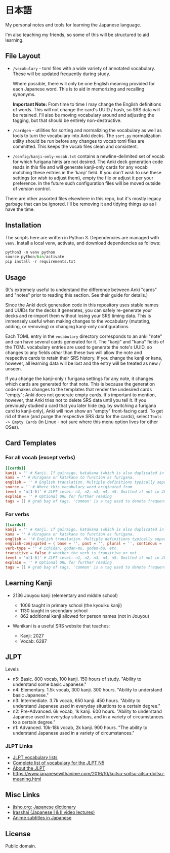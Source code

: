 日本語
======
My personal notes and tools for learning the Japanese language.

I'm also teaching my friends, so some of this will be structured to aid learning.

File Layout
-----------
- `/vocabulary` - toml files with a wide variety of annotated vocabulary. These
  will be updated frequently during study.

  Where possible, there will only be one English meaning provided for each
  Japanese word. This is to aid in memorizing and recalling synonyms.

  **Important Note:** From time to time I may change the English definitions of
  words. This will not change the card's UUID / hash, so SRS data will be retained.
  I'll also be moving vocabulary around and adjusting the tagging, but that should
  be entirely non-destructive.

- `/cardgen` - utilities for sorting and normalizing the vocabulary as well as
  tools to turn the vocabulary into Anki decks. The `sort.py` normalization utility
  should be run before any changes to vocab toml files are committed. This keeps the
  vocab files clean and consistent.

- `/config/kanji-only-vocab.txt` contains a newline-delimited set of vocab for which
  furigana hints are not desired. The Anki deck generation code reads in this file and
  will generate kanji-only cards for any vocab matching these entries in the 'kanji'
  field. If you don't wish to use these settings (or wish to adjust them), empty the
  file or adjust it per your preference. In the future such configuration files will be
  moved outside of version control.

There are other assorted files elsewhere in this repo, but it's mostly legacy garbage
that can be ignored. I'll be removing it and tidying things up as I have the time.

Installation
------------
The scripts here are written in Python 3. Dependencies are managed with `venv`.
Install a local venv, activate, and download dependencies as follows:

```python
python3 -m venv python
source python/bin/activate
pip install -r requirements.txt
```

Usage
-----
(It's extremely useful to understand the difference between Anki "cards" and "notes"
prior to reading this section. See their guide for details.)

Since the Anki deck generation code in this repository uses stable names and UUIDs for
the decks it generates, you can safely re-generate your decks and re-import them without
losing your SRS timing data. This is immensely useful when making changes to the
vocabulary (mutating, adding, or removing) or changing kanji-only configurations.

Each TOML entry in the `vocabulary` directory corresponds to an anki "note" and can have
several cards generated for it. The "kanji" and "kana" fields of the TOML vocabulary
entries are used to generate the note's UUID, so changes to any fields _other_ than these
two will allow the note and respective cards to retain their SRS history. If you change
the kanji or kana, however, all learning data will be lost and the entry will be treated
as new / unseen.

If you change the kanji-only / furigana settings for any note, it changes which cards are
generated for that note. This is because the generation code makes changes to the templates
that render the undesired cards "empty"; Anki does not generate empty cards. It's important
to mention, however, that Anki tries not to delete SRS data until you tell it. If you
previously studied a card that you later hide (eg. by switching a furigana card to
kanji-only), Anki will now show an "empty" front-facing card. To get rid of these (and
purge the respective SRS data for the cards), select `Tools -> Empty Cards` (in Linux - not
sure where this menu option lives for other OSes).

Card Templates
--------------

### For all vocab (except verbs)

```toml
[[cards]]
kanji = '' # Kanji. If gairaigo, katakana (which is also duplicated in kana for now).
kana = '' # Hiragana or katakana to function as furigana.
english = '' # English translation. Multiple definitions typically separated with ';'
source = '' # Where this vocabulary word originated from
level = 'n[1-5]' # JLPT level: n1, n2, n3, n4, n5. Omitted if not in JLPT.
explain = '' # Optional URL for further reading
tags = [] # grab bag of tags. 'common' is a tag used to denote frequent useage words
```

### For verbs

```toml
[[cards]]
kanji = '' # Kanji. If gairaigo, katakana (which is also duplicated in kana for now).
kana = '' # Hiragana or katakana to function as furigana.
english = ''# English translation. Multiple definitions typically separated with ';'. If transitive, there is a '~' present.
english-conjugated = { base = '', past = '', plural = '', continous = '' } # Conjugations
verb-type = '' # ichidan, godan-mu, godan-bu, etc.
transitive = false # whether the verb is transitive or not
level = 'n[1-5]' # JLPT level: n1, n2, n3, n4, n5. Omitted if not in JLPT.
explain = '' # Optional URL for further reading
tags = [] # grab bag of tags. 'common' is a tag used to denote frequent useage words
```

Learning Kanji
--------------
- 2136 Jouyou kanji (elementary and middle school)
  - 1006 taught in primary school (the kyouiku kanji)
  - 1130 taught in secondary school
  - 862 additional kanji allowed for person names (not in Jouyou)

- Wanikani is a useful SRS website that teaches:
  - Kanji: 2027
  - Vocab: 6287

JLPT
----

Levels

- n5: Basic. 800 vocab, 100 kanji. 150 hours of study.
  "Ability to understand some basic Japanese."
- n4: Elementary. 1.5k vocab, 300 kanji. 300 hours.
  "Ability to understand basic Japanese."
- n3: Intermediate. 3.7k vocab, 650 kanji. 450 hours.
  "Ability to understand Japanese used in everyday situations to a certain degree."
- n2: Pre-Advanced. 6k vocab, 1k kanji. 600 hours.
  "Ability to understand Japanese used in everyday situations, and in a variety of
  circumstances to a certain degree."
- n1: Advanced. 10k-18k vocab, 2k kanji. 900 hours.
  "The ability to understand Japanese used in a variety of circumstances."

### JLPT Links

- [JLPT vocabulary lists](https://jlptstudy.net/N5/)
- [Complete list of vocabulary for the JLPT N5](https://nihongoichiban.com/2011/04/30/complete-list-of-vocabulary-for-the-jlpt-n5/)
- [About the JLPT](http://www.tanos.co.uk/jlpt/aboutjlpt/)
- https://www.japanesewithanime.com/2016/10/koitsu-soitsu-aitsu-doitsu-meaning.html

Misc Links
-----

- [jisho.org: Japanese dictionary](https://jisho.org/)
- [Irasshai (Japanese I & II video lectures)](http://www.gpb.org/irasshai)
- [Anime subtitles in Japanese](http://kitsunekko.net/)

License
-------
Public domain.

